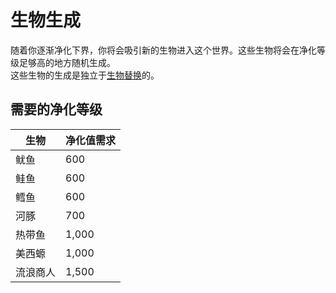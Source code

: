 # 生物生成

随着你逐渐净化下界，你将会吸引新的生物进入这个世界。这些生物将会在净化等级足够高的地方随机生成。  
这些生物的生成是独立于[生物替换](./Mob-Spawning)的。

## 需要的净化等级

| 生物 | 净化值需求 |
| --- | -------- |
| 鱿鱼 | 600 |
| 鲑鱼 | 600 |
| 鳕鱼 | 600 |
| 河豚 | 700 |
| 热带鱼 | 1,000 |
| 美西螈 | 1,000 |
| 流浪商人 | 1,500 |
